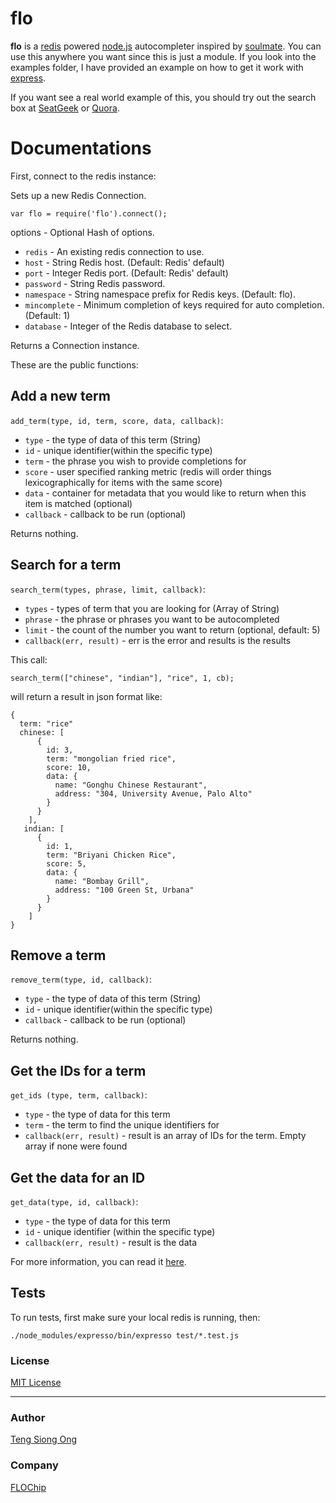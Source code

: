 flo
===
**flo** is a [redis](http://redis.io) powered [node.js](http://nodejs.org) autocompleter inspired by [soulmate](https://github.com/seatgeek/soulmate). You can use this anywhere you want since this is just a module. If you look into the examples folder, I have provided an example on how to get it work with [express](http://expressjs.com/).

If you want see a real world example of this, you should try out the search box at [SeatGeek](http://seatgeek.com) or [Quora](http://quora.com).

Documentations
==============

First, connect to the redis instance:

Sets up a new Redis Connection.

    var flo = require('flo').connect();

options - Optional Hash of options.

* `redis`       - An existing redis connection to use.
* `host`        - String Redis host. (Default: Redis' default)
* `port`        - Integer Redis port. (Default: Redis' default)
* `password`    - String Redis password.
* `namespace`   - String namespace prefix for Redis keys. (Default: flo).
* `mincomplete` - Minimum completion of keys required for auto completion. (Default: 1)
* `database`    - Integer of the Redis database to select.

Returns a Connection instance.

These are the public functions:

Add a new term
--------------

`add_term(type, id, term, score, data, callback)`:

* `type`     - the type of data of this term (String)
* `id`       - unique identifier(within the specific type)
* `term`     - the phrase you wish to provide completions for
* `score`    - user specified ranking metric (redis will order things lexicographically for items with the same score)
* `data`     - container for metadata that you would like to return when this item is matched (optional)
* `callback` - callback to be run (optional)

Returns nothing.

Search for a term
-----------------

`search_term(types, phrase, limit, callback)`:

* `types` - types of term that you are looking for (Array of String)
* `phrase` - the phrase or phrases you want to be autocompleted
* `limit` - the count of the number you want to return (optional, default: 5)
* `callback(err, result)` - err is the error and results is the results

This call:

`search_term(["chinese", "indian"], "rice", 1, cb);`

will return a result in json format like:

    {
      term: "rice"
      chinese: [
          {
            id: 3,
            term: "mongolian fried rice",
            score: 10,
            data: {
              name: "Gonghu Chinese Restaurant",
              address: "304, University Avenue, Palo Alto"
            }
          }
        ],
       indian: [
          {
            id: 1,
            term: "Briyani Chicken Rice",
            score: 5,
            data: {
              name: "Bombay Grill",
              address: "100 Green St, Urbana"
            }
          }
        ]
    }

Remove a term
-------------

`remove_term(type, id, callback)`:

* `type`     - the type of data of this term (String)
* `id`       - unique identifier(within the specific type)
* `callback` - callback to be run (optional)

Returns nothing.

Get the IDs for a term
----------------------

`get_ids (type, term, callback)`:

* `type`    - the type of data for this term
* `term`    - the term to find the unique identifiers for
* `callback(err, result)` - result is an array of IDs for the term.  Empty array if none were found

Get the data for an ID
-----------------------

`get_data(type, id, callback)`:

* `type`    - the type of data for this term
* `id`       - unique identifier (within the specific type)
* `callback(err, result)` - result is the data

For more information, you can read it [here](https://github.com/siong1987/flo/tree/master/docs).

## Tests
To run tests, first make sure your local redis is running, then:

    ./node_modules/expresso/bin/expresso test/*.test.js

### License
[MIT License](https://github.com/siong1987/flo/blob/master/LICENSE)

---
### Author
[Teng Siong Ong](https://github.com/siong1987/)

### Company
[FLOChip](http://flochip.com)
